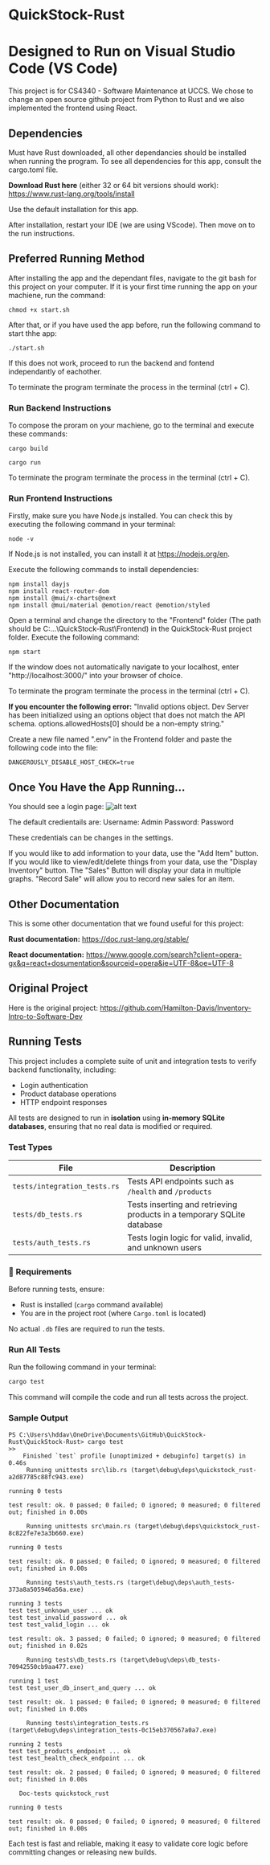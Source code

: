 # QuickStock-Rust

# Designed to Run on Visual Studio Code (VS Code)

This project is for CS4340 - Software Maintenance at UCCS. We chose to change an open source github project from Python to Rust and we also implemented the frontend using React.


## Dependencies
Must have Rust downloaded, all other dependancies should be installed when running the program. To see all dependencies for this app, consult the cargo.toml file.

**Download Rust here** (either 32 or 64 bit versions should work): https://www.rust-lang.org/tools/install

Use the default installation for this app.

After installation, restart your IDE (we are using VScode). Then move on to the run instructions.

## Preferred Running Method
After installing the app and the dependant files, navigate to the git bash for this project on your computer.
If it is your first time running the app on your machiene, run the command:
```
chmod +x start.sh
```

After that, or if you have used the app before, run the following command to start thhe app:
```
./start.sh
```
If this does not work, proceed to run the backend and fontend independantly of eachother.

To terminate the program terminate the process in the terminal (ctrl + C).


### Run Backend Instructions
To compose the proram on your machiene, go to the terminal and execute these commands:
```
cargo build
```
```
cargo run
```

To terminate the program terminate the process in the terminal (ctrl + C).


### Run Frontend Instructions
Firstly, make sure you have Node.js installed. You can check this by executing the following command in your terminal:
```
node -v
```
If Node.js is not installed, you can install it at https://nodejs.org/en.

Execute the following commands to install dependencies:
```
npm install dayjs
npm install react-router-dom
npm install @mui/x-charts@next
npm install @mui/material @emotion/react @emotion/styled
```

Open a terminal and change the directory to the "Frontend" folder (The path should be C:\...\QuickStock-Rust\Frontend) in the QuickStock-Rust project folder. Execute the following command:
```
npm start
```
If the window does not automatically navigate to your localhost, enter "http://localhost:3000/" into your browser of choice.

To terminate the program terminate the process in the terminal (ctrl + C).

**If you encounter the following error:**
"Invalid options object. Dev Server has been initialized using an options object that does not match the API schema.
options.allowedHosts[0] should be a non-empty string."

Create a new file named ".env" in the Frontend folder and paste the following code into the file:
```
DANGEROUSLY_DISABLE_HOST_CHECK=true
```

## Once You Have the App Running...
You should see a login page:
![alt text](image.png)

The default credientails are:
Username: Admin
Password: Password

These credentials can be changes in the settings.

If you would like to add information to your data, use the "Add Item" button. If you would like to view/edit/delete things from your data, use the "Display Inventory"  button. 
The "Sales" Button will display your data in multiple graphs. "Record Sale" will allow you to record new sales for an item. 
## Other Documentation
This is some other documentation that we found useful for this project:

**Rust documentation:** https://doc.rust-lang.org/stable/

**React documentation:** https://www.google.com/search?client=opera-gx&q=react+dosumentation&sourceid=opera&ie=UTF-8&oe=UTF-8

## Original Project
Here is the original project: https://github.com/Hamilton-Davis/Inventory-Intro-to-Software-Dev



## Running Tests

This project includes a complete suite of unit and integration tests to verify backend functionality, including:

- Login authentication
- Product database operations
- HTTP endpoint responses

All tests are designed to run in **isolation** using **in-memory SQLite databases**, ensuring that no real data is modified or required.

###  Test Types

| File                     | Description                                                        |
|--------------------------|--------------------------------------------------------------------|
| `tests/integration_tests.rs` | Tests API endpoints such as `/health` and `/products`               |
| `tests/db_tests.rs`           | Tests inserting and retrieving products in a temporary SQLite database |
| `tests/auth_tests.rs`         | Tests login logic for valid, invalid, and unknown users              |

### 🔧 Requirements

Before running tests, ensure:
- Rust is installed (`cargo` command available)
- You are in the project root (where `Cargo.toml` is located)

No actual `.db` files are required to run the tests.

###  Run All Tests

Run the following command in your terminal:

```bash
cargo test
```

This command will compile the code and run all tests across the project.

###  Sample Output

```
PS C:\Users\hddav\OneDrive\Documents\GitHub\QuickStock-Rust\QuickStock-Rust> cargo test
>>
    Finished `test` profile [unoptimized + debuginfo] target(s) in 0.46s
     Running unittests src\lib.rs (target\debug\deps\quickstock_rust-a2d87785c88fc943.exe)

running 0 tests

test result: ok. 0 passed; 0 failed; 0 ignored; 0 measured; 0 filtered out; finished in 0.00s

     Running unittests src\main.rs (target\debug\deps\quickstock_rust-8c822fe7e3a3b660.exe)

running 0 tests

test result: ok. 0 passed; 0 failed; 0 ignored; 0 measured; 0 filtered out; finished in 0.00s

     Running tests\auth_tests.rs (target\debug\deps\auth_tests-373a8a505946a56a.exe)

running 3 tests
test test_unknown_user ... ok
test test_invalid_password ... ok
test test_valid_login ... ok

test result: ok. 3 passed; 0 failed; 0 ignored; 0 measured; 0 filtered out; finished in 0.02s

     Running tests\db_tests.rs (target\debug\deps\db_tests-70942550cb9aa477.exe)

running 1 test
test test_user_db_insert_and_query ... ok

test result: ok. 1 passed; 0 failed; 0 ignored; 0 measured; 0 filtered out; finished in 0.00s

     Running tests\integration_tests.rs (target\debug\deps\integration_tests-0c15eb370567a0a7.exe)

running 2 tests
test test_products_endpoint ... ok
test test_health_check_endpoint ... ok

test result: ok. 2 passed; 0 failed; 0 ignored; 0 measured; 0 filtered out; finished in 0.00s

   Doc-tests quickstock_rust

running 0 tests

test result: ok. 0 passed; 0 failed; 0 ignored; 0 measured; 0 filtered out; finished in 0.00s
```

Each test is fast and reliable, making it easy to validate core logic before committing changes or releasing new builds.
